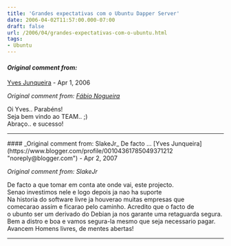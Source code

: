 ```yaml
---
title: 'Grandes expectativas com o Ubuntu Dapper Server'
date: 2006-04-02T11:57:00.000-07:00
draft: false
url: /2006/04/grandes-expectativas-com-o-ubuntu.html
tags: 
- Ubuntu
---
```


#### _Original comment from:_
[Yves Junqueira](https://www.blogger.com/profile/00104361785049371212 "noreply@blogger.com") - <time datetime="2006-04-03T15:38:00.000-07:00">Apr 1, 2006</time>

_Original comment from: [Fábio Nogueira](http://barraroumi.wordpress.com)_  
  
Oi Yves.. Parabéns!  
Seja bem vindo ao TEAM.. ;)  
Abraço.. e sucesso!
<hr />
#### _Original comment from: SlakeJr_ De facto ...
[Yves Junqueira](https://www.blogger.com/profile/00104361785049371212 "noreply@blogger.com") - <time datetime="2007-04-17T00:07:00.000-07:00">Apr 2, 2007</time>

_Original comment from: SlakeJr_  
  
De facto a que tomar em conta ate onde vai, este projecto.  
Senao investimos nele e logo depois ja nao ha suporte  
Na historia do software livre ja houverao muitas empresas que  
comecarao assim e ficarao pelo caminho. Acredito que o facto de  
o ubunto ser um derivado do Debian ja nos garante uma retaguarda segura. Bem a distro e boa e vamos segura-la mesmo que seja necessario pagar. Avancem Homens livres, de mentes abertas!
<hr />
